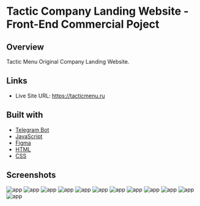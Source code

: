 # Tactic Company Landing Website - Front-End Commercial Poject

## Overview

Tactic Menu Original Company Landing Website.

## Links

- Live Site URL: https://tacticmenu.ru

## Built with

- [Telegram Bot](https://core.telegram.org/bots/api)
- [JavaScript](https://developer.mozilla.org/en-US/docs/Web/JavaScript)
- [Figma](https://www.figma.com/)
- [HTML](https://developer.mozilla.org/en-US/docs/Web/HTML)
- [CSS](https://developer.mozilla.org/en-US/docs/Web/CSS)

## Screenshots

![app](https://github.com/MustafaJohnny/Tactic-Landing/blob/master/Images/1.png?raw=true)
![app](https://github.com/MustafaJohnny/Tactic-Landing/blob/master/Images/2.png?raw=true)
![app](https://github.com/MustafaJohnny/Tactic-Landing/blob/master/Images/3.png?raw=true)
![app](https://github.com/MustafaJohnny/Tactic-Landing/blob/master/Images/4.png?raw=true)
![app](https://github.com/MustafaJohnny/Tactic-Landing/blob/master/Images/5.png?raw=true)
![app](https://github.com/MustafaJohnny/Tactic-Landing/blob/master/Images/6.png?raw=true)
![app](https://github.com/MustafaJohnny/Tactic-Landing/blob/master/Images/7.png?raw=true)
![app](https://github.com/MustafaJohnny/Tactic-Landing/blob/master/Images/8.png?raw=true)
![app](https://github.com/MustafaJohnny/Tactic-Landing/blob/master/Images/9.png?raw=true)
![app](https://github.com/MustafaJohnny/Tactic-Landing/blob/master/Images/10.png?raw=true)
![app](https://github.com/MustafaJohnny/Tactic-Landing/blob/master/Images/11.png?raw=true)
![app](https://github.com/MustafaJohnny/Tactic-Landing/blob/master/Images/12.png?raw=true)
